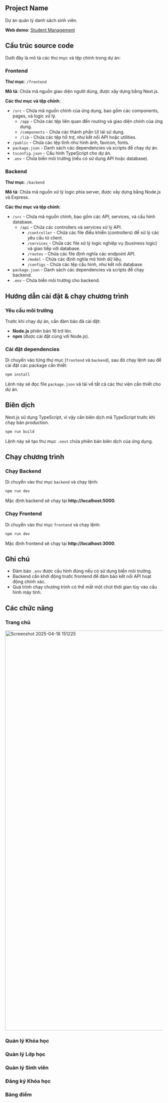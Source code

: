 ## Project Name
Dự án quản lý danh sách sinh viên.

**Web demo**: [Student Management](https://fe-student-management.vercel.app/)

## Cấu trúc source code
Dưới đây là mô tả các thư mục và tệp chính trong dự án:

### Frontend
**Thư mục**: `/frontend`

**Mô tả**: Chứa mã nguồn giao diện người dùng, được xây dựng bằng Next.js.

**Các thư mục và tệp chính**:
- `/src` - Chứa mã nguồn chính của ứng dụng, bao gồm các components, pages, và logic xử lý.
  - `/app` - Chứa các tệp liên quan đến routing và giao diện chính của ứng dụng.
  - `/components` - Chứa các thành phần UI tái sử dụng.
  - `/lib` - Chứa các tệp hỗ trợ, như kết nối API hoặc utilities.
- `/public` - Chứa các tệp tĩnh như hình ảnh, favicon, fonts.
- `package.json` - Danh sách các dependencies và scripts để chạy dự án.
- `tsconfig.json` - Cấu hình TypeScript cho dự án.
- `.env` - Chứa biến môi trường (nếu có sử dụng API hoặc database).

### Backend
**Thư mục**: `/backend`

**Mô tả**: Chứa mã nguồn xử lý logic phía server, được xây dựng bằng Node.js và Express.

**Các thư mục và tệp chính**:
- `/src` - Chứa mã nguồn chính, bao gồm các API, services, và cấu hình database.
  - `/api` - Chứa các controllers và services xử lý API.
    - `/controller` - Chứa các file điều khiển (controllers) để xử lý các yêu cầu từ client.
    - `/services` - Chứa các file xử lý logic nghiệp vụ (business logic) và giao tiếp với database.
    - `/routes` - Chứa các file định nghĩa các endpoint API.
    - `/model` - Chứa các định nghĩa mô hình dữ liệu.
    - `/configs` - Chứa các tệp cấu hình, như kết nối database.
- `package.json` - Danh sách các dependencies và scripts để chạy backend.
- `.env` - Chứa biến môi trường cho backend.

## Hướng dẫn cài đặt & chạy chương trình

### Yêu cầu môi trường
Trước khi chạy dự án, cần đảm bảo đã cài đặt:
- **Node.js** phiên bản 16 trở lên.
- **npm** (được cài đặt cùng với Node.js).

### Cài đặt dependencies
Di chuyển vào từng thư mục (`frontend` và `backend`), sau đó chạy lệnh sau để cài đặt các package cần thiết:

```sh
npm install
```

Lệnh này sẽ đọc file `package.json` và tải về tất cả các thư viện cần thiết cho dự án.

## Biên dịch
Next.js sử dụng TypeScript, vì vậy cần biên dịch mã TypeScript trước khi chạy bản production.

```sh
npm run build
```

Lệnh này sẽ tạo thư mục `.next` chứa phiên bản biên dịch của ứng dụng.

## Chạy chương trình

### Chạy Backend
Di chuyển vào thư mục `backend` và chạy lệnh:
```sh
npm run dev
```
Mặc định backend sẽ chạy tại **http://localhost:5000**.

### Chạy Frontend
Di chuyển vào thư mục `frontend` và chạy lệnh:
```sh
npm run dev
```
Mặc định frontend sẽ chạy tại **http://localhost:3000**.

## Ghi chú
- Đảm bảo `.env` được cấu hình đúng nếu có sử dụng biến môi trường.
- Backend cần khởi động trước frontend để đảm bảo kết nối API hoạt động chính xác.
- Quá trình chạy chương trình có thể mất một chút thời gian tùy vào cấu hình máy tính.

## Các chức năng

### Trang chủ

<img width="1280" alt="Screenshot 2025-04-18 151225" src="https://github.com/user-attachments/assets/00c9a697-eeef-47bf-94ac-fc2a21820dcc" />

### Quản lý Khóa học

### Quản lý Lớp học

### Quản lý Sinh viên

### Đăng ký Khóa học

### Bảng điểm

